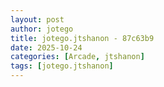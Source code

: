 ```yaml
---
layout: post
author: jotego
title: jotego.jtshanon - 87c63b9
date: 2025-10-24
categories: [Arcade, jtshanon]
tags: [jotego.jtshanon]
---
```


